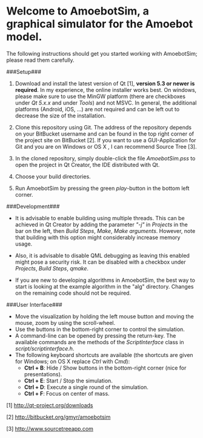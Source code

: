 # Welcome to AmoebotSim, a graphical simulator for the Amoebot model. #

The following instructions should get you started working with AmoebotSim; please read them carefully.

###Setup###

1. Download and install the latest version of Qt [1], __version 5.3 or newer is required__. In my experience, the online installer works best. On windows, please make sure to use the MinGW platform (there are checkboxes under _Qt 5.x.x_ and under _Tools_) and not MSVC. In general, the additional platforms (Android, iOS, ...) are not required and can be left out to decrease the size of the installation.

2. Clone this repository using Git. The address of the repository depends on your BitBucket username and can be found in the top right corner of the project site on BitBucket [2]. If you want to use a GUI-Application for Git and you are on Windows or OS X , I can recommend Source Tree [3].

3. In the cloned repository, simply double-click the file _AmoebotSim.pss_ to open the project in Qt Creator, the IDE distributed with Qt.

4. Choose your build directories.

5. Run AmoebotSim by pressing the green _play_-button in the bottom left corner.

###Development###

- It is advisable to enable building using multiple threads. This can be achieved in Qt Creator by adding the parameter _"-j"_ in _Projects_ in the bar on the left, then _Build Steps_, _Make_, _Make arguments_. However, note that building with this option might considerably increase memory usage.

- Also, it is advisable to disable QML debugging as leaving this enabled might pose a security risk. It can be disabled with a checkbox under _Projects_, _Build Steps_, _qmake_.

- If you are new to developing algorithms in AmoebotSim, the best way to start is looking at the example algorithm in the "alg" directory. Changes on the remaining code should not be required.

###User Interface###

- Move the visualization by holding the left mouse button and moving the mouse, zoom by using the scroll-wheel.
- Use the buttons in the bottom-right corner to control the simulation.
- A command-line can be opened by pressing the return-key. The available commands are the methods of the _ScriptInterface_ class in _script/scriptinterface.h_.
- The following keyboard shortcuts are available (the shortcuts are given for Windows; on OS X replace _Ctrl_ with _Cmd_):
    - __Ctrl + B__: Hide / Show buttons in the bottom-right corner (nice for presentations).
    - __Ctrl + E__: Start / Stop the simulation.
    - __Ctrl + D__: Execute a single round of the simulation.
    - __Ctrl + F__: Focus on center of mass.

[1] http://qt-project.org/downloads

[2] http://bitbucket.org/gmyr/amoebotsim

[3] http://www.sourcetreeapp.com
